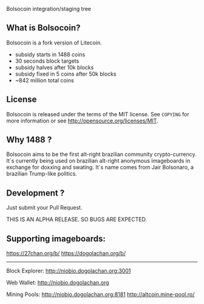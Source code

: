 Bolsocoin integration/staging tree

What is Bolsocoin?
----------------

Bolsocoin is a fork version of Litecoin.
 - subsidy starts in 1488 coins
 - 30 seconds block targets
 - subsidy halves after 10k blocks 
 - subsidy fixed in 5 coins after 50k blocks
 - ~842 million total coins

License
-------

Bolsocoin is released under the terms of the MIT license. See `COPYING` for more
information or see http://opensource.org/licenses/MIT.

Why 1488 ?
-------------------

Bolsocoin aims to be the first alt-right brazilian community crypto-currency. 
It´s currently being used on brazilian alt-right anonymous imageboards in exchange for doxxing and swating.
It´s name comes from Jair Bolsonaro, a brazilian Trump-like politics.

Development ?
------------------

Just submit your Pull Request. 

THIS IS AN ALPHA RELEASE. SO BUGS ARE EXPECTED.

Supporting imageboards:
------------------

https://27chan.org/b/
https://dogolachan.org/b/

----
Block Explorer: 
http://niobio.dogolachan.org:3001

Web Wallet: 
http://niobio.dogolachan.org

Mining Pools: 
http://niobio.dogolachan.org:8181 
http://altcoin.mine-pool.ro/
